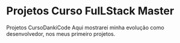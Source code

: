 # Projetos Curso FulLStack Master
 Projetos CursoDankiCode
Aqui mostrarei minha evolução como desenvolvedor, nos meus primeiro projetos.
